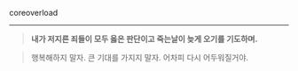 coreoverload

---

> **내가 저지른 죄들이 모두 옳은 판단이고 죽는날이 늦게 오기를 기도하며.**

> 행복해하지 말자. 큰 기대를 가지지 말자. 어차피 다시 어두워질거야.
